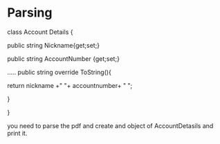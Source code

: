 # Parsing

class Account Details
{

  public string Nickname{get;set;}
  
  public string AccountNumber {get;set;}
  
  .....
  public string override ToString(){
  
  return nickname +" "+ accountnumber+ " ";
  
  }
  
}

you need to parse the pdf and create and object of AccountDetasils and print it.
